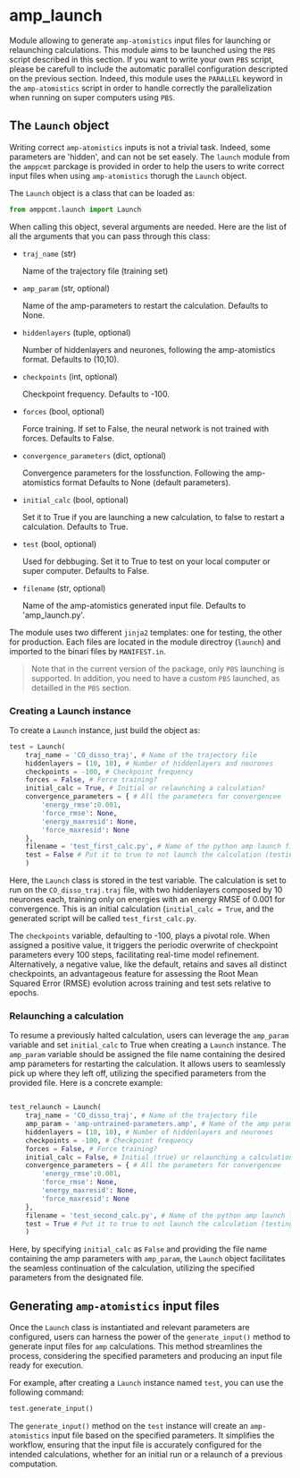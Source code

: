 # amp\_launch

Module allowing to generate `amp-atomistics` input files for launching or relaunching calculations. This module aims to be launched using the `PBS` script described in this section. If you want to write your own `PBS` script, please be carefull to include the automatic parallel configuration descripted on the previous section. Indeed, this module uses the `PARALLEL` keyword in the `amp-atomistics` script in order to handle correctly the parallelization when running on super computers using `PBS`.

## The `Launch` object

Writing correct `amp-atomistics` inputs is not a trivial task. Indeed, some parameters are 'hidden', and can not be set easely. The `launch` module from the `amppcmt` parckage is provided in order to help the users to write correct input files when using `amp-atomistics` thorugh the `Launch` object.

The `Launch` object is a class that can be loaded as:

```python
from amppcmt.launch import Launch
```

When calling this object, several arguments are needed. Here are the list of all the arguments that you can pass through this class:

- `traj_name` (str) 

    Name of the trajectory file (training set)

- `amp_param` (str, optional)

    Name of the amp-parameters to restart
    the calculation. Defaults to None.

- `hiddenlayers` (tuple, optional)

    Number of hiddenlayers and neurones, following the amp-atomistics format. Defaults to (10,10).

- `checkpoints` (int, optional)

    Checkpoint frequency. 
    Defaults to -100.

- `forces` (bool, optional)
    
    Force training. If set to False,
    the neural network is not trained with forces. 
    Defaults to False.

- `convergence_parameters` (dict, optional)
    
    Convergence parameters
    for the lossfunction. Following the amp-atomistics format
    Defaults to None (default parameters).

- `initial_calc` (bool, optional)

    Set it to True if you are launching 
    a new calculation, to false to restart a calculation. 
    Defaults to True.

- `test` (bool, optional)
    
    Used for debbuging. Set it to True to test
    on your local computer or super computer. 
    Defaults to False.

- `filename` (str, optional)
    
    Name of the amp-atomistics generated 
    input file. Defaults to 'amp_launch.py'.

The module uses two different `jinja2` templates: one for testing, the other for production. Each files are located in the module directroy (`launch`) and imported to the binari files by `MANIFEST.in`.

> Note that in the current version of the package, only `PBS` launching is supported. In addition, you need to have a custom `PBS` launched, as detailled in the `PBS` section.

### Creating a Launch instance

To create a `Launch` instance, just build the object as:

```python
test = Launch(
    traj_name = 'CO_disso_traj', # Name of the trajectory file
    hiddenlayers = (10, 10), # Number of hiddenlayers and neurones
    checkpoints = -100, # Checkpoint frequency
    forces = False, # Force training?
    initial_calc = True, # Initial or relaunching a calculation?
    convergence_parameters = { # All the parameters for convergencee
        'energy_rmse':0.001,
        'force_rmse': None,
        'energy_maxresid': None,
        'force_maxresid': None
    },
    filename = 'test_first_calc.py', # Name of the python amp launch file
    test = False # Put it to true to not launch the calculation (testing)
    )
```

Here, the `Launch` class is stored in the test variable. The calculation is set to run on the `CO_disso_traj.traj` file, with two hiddenlayers composed by 10 neurones each, training only on energies with an energy RMSE of 0.001 for convergence. This is an initial calculation (`initial_calc = True`, and the generated script will be called `test_first_calc.py`. 

The `checkpoints` variable, defaulting to -100, plays a pivotal role. When assigned a positive value, it triggers the periodic overwrite of checkpoint parameters every 100 steps, facilitating real-time model refinement. Alternatively, a negative value, like the default, retains and saves all distinct checkpoints, an advantageous feature for assessing the Root Mean Squared Error (RMSE) evolution across training and test sets relative to epochs.

### Relaunching a calculation

To resume a previously halted calculation, users can leverage the `amp_param` variable and set `initial_calc` to True when creating a `Launch` instance. The `amp_param` variable should be assigned the file name containing the desired amp parameters for restarting the calculation. It allows users to seamlessly pick up where they left off, utilizing the specified parameters from the provided file. Here is a concrete example:

```python

test_relaunch = Launch(
    traj_name = 'CO_disso_traj', # Name of the trajectory file
    amp_param = 'amp-untrained-parameters.amp', # Name of the amp parameters file
    hiddenlayers = (10, 10), # Number of hiddenlayers and neurones
    checkpoints = -100, # Checkpoint frequency
    forces = False, # Force training?
    initial_calc = False, # Initial (true) or relaunching a calculation (False)?
    convergence_parameters = { # All the parameters for convergencee
        'energy_rmse':0.001,
        'force_rmse': None,
        'energy_maxresid': None,
        'force_maxresid': None
    },
    filename = 'test_second_calc.py', # Name of the python amp launch file
    test = True # Put it to true to not launch the calculation (testing)
    )

```
Here, by specifying `initial_calc` as `False` and providing the file name containing the amp parameters with `amp_param`, the `Launch` object facilitates the seamless continuation of the calculation, utilizing the specified parameters from the designated file.

## Generating `amp-atomistics` input files

Once the `Launch` class is instantiated and relevant parameters are configured, users can harness the power of the `generate_input()` method to generate input files for `amp` calculations. This method streamlines the process, considering the specified parameters and producing an input file ready for execution.

For example, after creating a `Launch` instance named `test`, you can use the following command:

```python
test.generate_input()
```

The `generate_input()` method on the `test` instance will create an `amp-atomistics` input file based on the specified parameters. It simplifies the workflow, ensuring that the input file is accurately configured for the intended calculations, whether for an initial run or a relaunch of a previous computation.